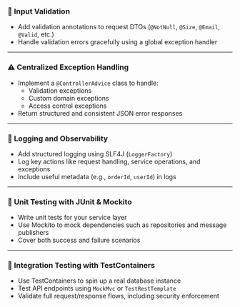 ### 🔐 Input Validation

- Add validation annotations to request DTOs (`@NotNull`, `@Size`, `@Email`, `@Valid`, etc.)
- Handle validation errors gracefully using a global exception handler

---

### ⚠️ Centralized Exception Handling

- Implement a `@ControllerAdvice` class to handle:
    - Validation exceptions
    - Custom domain exceptions
    - Access control exceptions
- Return structured and consistent JSON error responses

---

### 📝 Logging and Observability

- Add structured logging using SLF4J (`LoggerFactory`)
- Log key actions like request handling, service operations, and exceptions
- Include useful metadata (e.g., `orderId`, `userId`) in logs

---

### 🧪 Unit Testing with JUnit & Mockito

- Write unit tests for your service layer
- Use Mockito to mock dependencies such as repositories and message publishers
- Cover both success and failure scenarios

---

### 🧪 Integration Testing with TestContainers

- Use TestContainers to spin up a real database instance
- Test API endpoints using `MockMvc` or `TestRestTemplate`
- Validate full request/response flows, including security enforcement